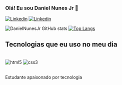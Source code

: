 ### Olá! Eu sou Daniel Nunes Jr 👋

[![Linkedin](https://img.shields.io/badge/LinkedIn-0077B5?style=for-the-badge&logo=linkedin&logoColor=white)](https://www.linkedin.com/in/daniel-nunes-764555225/)
[![Linkedin](https://img.shields.io/badge/Instagram-E4405F?style=for-the-badge&logo=instagram&logoColor=white)](https://www.instagram.com/aptoemtudo/?next=%2F)

![DanielNunesJr GitHub stats](https://github-readme-stats.vercel.app/api?username=DanielNunesJr&show_icons=true&theme=radical) [![Top Langs](https://github-readme-stats.vercel.app/api/top-langs/?username=DanielNunesJr)](https://github.com/anuraghazra/github-readme-stats)

## Tecnologias que eu uso no meu dia 

<div style="display: inline_block"> <br/>
<img align="center" alt="html5" src="https://img.shields.io/badge/HTML5-E34F26?style=for-the-badge&logo=html5&logoColor=white"/>
<img align="center" alt="css3" src="https://img.shields.io/badge/CSS3-1572B6?style=for-the-badge&logo=css3&logoColor=white"/>
</div> <br/>

Estudante apaixonado por tecnologia
